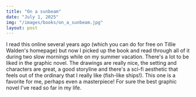```yaml
---
title: "On a sunbeam"
date: "July 1, 2025"
img: "/images/books/on_a_sunbeam.jpg"
layout: post
---
```


I read this online several years ago (which you can do for free on Tillie Walden's homepage) but now I picked up the book and read through all of it during two slow mornings while on my summer vacation. There's a lot to be liked in the graphic novel. The drawings are really nice, the setting and characters are great, a good storyline and there's a sci-fi aesthetic that feels out of the ordinary that I really like (fish-like ships!). This one is a favorite for me, perhaps even a masterpiece! For sure the best graphic novel I've read so far in my life.